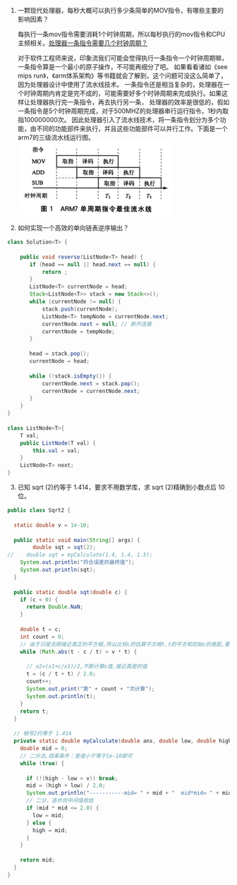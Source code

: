 1. 一颗现代处理器，每秒大概可以执行多少条简单的MOV指令，有哪些主要的影响因素？

    每执行一条mov指令需要消耗1个时钟周期，所以每秒执行的mov指令和CPU主频相关。[处理器一条指令需要几个时钟周期？](https://blog.csdn.net/skyflying2012/article/details/51018640)
    
    对于软件工程师来说，印象流我们可能会觉得执行一条指令一个时钟周期嘛，一条指令算是一个最小的原子操作，不可能再细分了吧。
    如果看看诸如《see mips run》，《arm体系架构》等书籍就会了解到，这个问题可没这么简单了，因为处理器设计中使用了流水线技术。
    一条指令还是相当复杂的，处理器在一个时钟周期内肯定是完不成的，可能需要好多个时钟周期来完成执行。如果这样让处理器执行完一条指令，再去执行另一条，
    处理器的效率是很低的，假如一条指令是5个时钟周期完成，对于500MHZ的处理器串行运行指令，1秒内取指100000000次。
    因此处理器引入了流水线技术，将一条指令划分为多个功能，由不同的功能部件来执行，并且这些功能部件可以并行工作。下面是一个arm7的三级流水线运行图。
    ![armv7单周期指令最佳流水线](../img/armv7_单周期指令最佳流水线.png)
    
2. 如何实现一个高效的单向链表逆序输出？
```java
class Solution<T> {

    public void reverse(ListNode<T> head) {
       if (head == null || head.next == null) {
    	   return ;
       }
       ListNode<T> currentNode = head;
       Stack<ListNode<T>> stack = new Stack<>();
       while (currentNode != null) {
    	   stack.push(currentNode);
    	   ListNode<T> tempNode = currentNode.next;
    	   currentNode.next = null; // 断开连接
    	   currentNode = tempNode;
       }
       
       head = stack.pop();
       currentNode = head;
       
       while (!stack.isEmpty()) {
    	   currentNode.next = stack.pop();
    	   currentNode = currentNode.next;
       }
    }
}

class ListNode<T>{
	T val;
	public ListNode(T val) {
		this.val = val;
	}
	ListNode<T> next;
}
```   
3. 已知 sqrt (2)约等于 1.414，要求不用数学库，求 sqrt (2)精确到小数点后 10 位。
```java
public class Sqrt2 {

  static double v = 1e-10;

  public static void main(String[] args) {
        double sqt = sqt(2);
//    double sqt = myCalculate(1.4, 1.4, 1.5);
    System.out.println("符合误差的最终值");
    System.out.println(sqt);
  }

  public static double sqt(double c) {
    if (c < 0) {
      return Double.NaN;
    }

    double t = c;
    int count = 0;
    // 由于只是无限接近真正的平方根,所以比较c的估算平方根t,t的平方和初始c的差距,要小于指定误差,并计算次数
    while (Math.abs(t - c / t) > v * t) {

      // x2=(x1+c/x1)/2,不断计算x值,接近真是的值
      t = (c / t + t) / 2.0;
      count++;
      System.out.print("第" + count + "次计算");
      System.out.println(t);
    }
    return t;
  }

  // 根号2约等于 1.414
  private static double myCalculate(double ans, double low, double high) {
    double mid = 0;
    // 二分法,结束条件：差值小于等于1e-10即可
    while (true) {

      if (!(high - low > v)) break;
      mid = (high + low) / 2.0;
      System.out.println("-----------mid= " + mid + "  mid*mid= " + mid * mid);
      // 二分，逐步向中间值收拢
      if (mid * mid <= 2.0) {
        low = mid;
      } else {
        high = mid;
      }
    }

    return mid;
  }
}
```